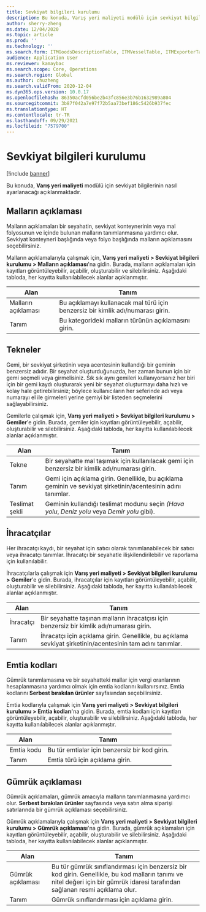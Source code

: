 ```yaml
---
title: Sevkiyat bilgileri kurulumu
description: Bu konuda, Varış yeri maliyeti modülü için sevkiyat bilgilerinin nasıl ayarlanacağı açıklanmaktadır.
author: sherry-zheng
ms.date: 12/04/2020
ms.topic: article
ms.prod: ''
ms.technology: ''
ms.search.form: ITMGoodsDescriptionTable, ITMVesselTable, ITMExporterTable, ITMCommodityCodeTable, ITMCustomsDescription
audience: Application User
ms.reviewer: kamaybac
ms.search.scope: Core, Operations
ms.search.region: Global
ms.author: chuzheng
ms.search.validFrom: 2020-12-04
ms.dyn365.ops.version: 10.0.17
ms.openlocfilehash: 86350acfd056be2b43fc856e3b76b1632989a804
ms.sourcegitcommit: 3b87f042a7e97f72b5aa73bef186c5426b937fec
ms.translationtype: HT
ms.contentlocale: tr-TR
ms.lasthandoff: 09/29/2021
ms.locfileid: "7579700"
---
```

# <a name="shipping-information-setup"></a>Sevkiyat bilgileri kurulumu

[!include [banner](../../includes/banner.md)]

Bu konuda, **Varış yeri maliyeti** modülü için sevkiyat bilgilerinin nasıl ayarlanacağı açıklanmaktadır.

## <a name="description-of-goods"></a><a name="description-of-goods"></a>Malların açıklaması

Malların açıklamaları bir seyahatin, sevkiyat konteynerinin veya mal folyosunun ve içinde bulunan malların tanımlanmasına yardımcı olur. Sevkiyat konteyneri başlığında veya folyo başlığında malların açıklamasını seçebilirsiniz.

Malların açıklamalarıyla çalışmak için, **Varış yeri maliyeti \> Sevkiyat bilgileri kurulumu \> Malların açıklaması**'na gidin. Burada, malların açıklamaları için kayıtları görüntüleyebilir, açabilir, oluşturabilir ve silebilirsiniz. Aşağıdaki tabloda, her kayıtta kullanılabilecek alanlar açıklanmıştır.

| Alan | Tanım |
|---|---|
| Malların açıklaması | Bu açıklamayı kullanacak mal türü için benzersiz bir kimlik adı/numarası girin. |
| Tanım | Bu kategorideki malların türünün açıklamasını girin. |

## <a name="vessels"></a><a name="vessels"></a>Tekneler

Gemi, bir sevkiyat şirketinin veya acentesinin kullandığı bir geminin benzersiz adıdır. Bir seyahat oluşturduğunuzda, her zaman bunun için bir gemi seçmeli veya girmelisiniz. Sık sık aynı gemileri kullanıyorsanız her biri için bir gemi kaydı oluşturarak yeni bir seyahat oluşturmayı daha hızlı ve kolay hale getirebilirsiniz; böylece kullanıcıların her seferinde adı veya numarayı el ile girmeleri yerine gemiyi bir listeden seçmelerini sağlayabilirsiniz.

Gemilerle çalışmak için, **Varış yeri maliyeti \> Sevkiyat bilgileri kurulumu \> Gemiler**'e gidin. Burada, gemiler için kayıtları görüntüleyebilir, açabilir, oluşturabilir ve silebilirsiniz. Aşağıdaki tabloda, her kayıtta kullanılabilecek alanlar açıklanmıştır.

| Alan | Tanım |
|---|---|
| Tekne | Bir seyahatte mal taşımak için kullanılacak gemi için benzersiz bir kimlik adı/numarası girin. |
| Tanım | Gemi için açıklama girin. Genellikle, bu açıklama geminin ve sevkiyat şirketinin/acentesinin adını tanımlar. |
| Teslimat şekli | Geminin kullandığı teslimat modunu seçin _(Hava yolu_, _Deniz yolu_ veya _Demir yolu_ gibi). |

## <a name="exporters"></a>İhracatçılar

Her ihracatçı kaydı, bir seyahat için satıcı olarak tanımlanabilecek bir satıcı veya ihracatçı tanımlar. İhracatçı bir seyahatle ilişkilendirilebilir ve raporlama için kullanılabilir.

İhracatçılarla çalışmak için **Varış yeri maliyeti \> Sevkiyat bilgileri kurulumu \> Gemiler**'e gidin. Burada, ihracatçılar için kayıtları görüntüleyebilir, açabilir, oluşturabilir ve silebilirsiniz. Aşağıdaki tabloda, her kayıtta kullanılabilecek alanlar açıklanmıştır.

| Alan | Tanım |
|---|---|
| İhracatçı | Bir seyahatte taşınan malların ihracatçısı için benzersiz bir kimlik adı/numarası girin. |
| Tanım | İhracatçı için açıklama girin. Genellikle, bu açıklama sevkiyat şirketinin/acentesinin tam adını tanımlar. |

## <a name="commodity-codes"></a>Emtia kodları

Gümrük tanımlamasına ve bir seyahatteki mallar için vergi oranlarının hesaplanmasına yardımcı olmak için emtia kodlarını kullanırsınız. Emtia kodlarını **Serbest bırakılan ürünler** sayfasından seçebilirsiniz.

Emtia kodlarıyla çalışmak için **Varış yeri maliyeti \> Sevkiyat bilgileri kurulumu \> Emtia kodları**'na gidin. Burada, emtia kodları için kayıtları görüntüleyebilir, açabilir, oluşturabilir ve silebilirsiniz. Aşağıdaki tabloda, her kayıtta kullanılabilecek alanlar açıklanmıştır.

| Alan | Tanım |
|---|---|
| Emtia kodu | Bu tür emtialar için benzersiz bir kod girin. |
| Tanım | Emtia türü için açıklama girin. |

## <a name="customs-description"></a>Gümrük açıklaması

Gümrük açıklamaları, gümrük amacıyla malların tanımlanmasına yardımcı olur. **Serbest bırakılan ürünler** sayfasında veya satın alma siparişi satırlarında bir gümrük açıklaması seçebilirsiniz.

Gümrük açıklamalarıyla çalışmak için **Varış yeri maliyeti \> Sevkiyat bilgileri kurulumu \> Gümrük açıklaması**'na gidin. Burada, gümrük açıklamaları için kayıtları görüntüleyebilir, açabilir, oluşturabilir ve silebilirsiniz. Aşağıdaki tabloda, her kayıtta kullanılabilecek alanlar açıklanmıştır.

| Alan | Tanım |
|---|---|
| Gümrük açıklaması | Bu tür gümrük sınıflandırması için benzersiz bir kod girin. Genellikle, bu kod malların tanımı ve nitel değeri için bir gümrük idaresi tarafından sağlanan resmi açıklama olur. |
| Tanım | Gümrük sınıflandırması için açıklama girin. |
